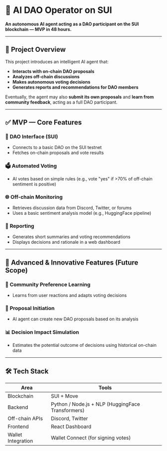 # 🧠 AI DAO Operator on SUI
**An autonomous AI agent acting as a DAO participant on the SUI blockchain — MVP in 48 hours.**

---

## 📌 Project Overview

This project introduces an intelligent AI agent that:

- **Interacts with on-chain DAO proposals**
- **Analyzes off-chain discussions**
- **Makes autonomous voting decisions**
- **Generates reports and recommendations for DAO members**

Eventually, the agent may also **submit its own proposals** and **learn from community feedback**, acting as a full DAO participant.

---

## ✅ MVP — Core Features

### 🔗 **DAO Interface (SUI)**
- Connects to a basic DAO on the SUI testnet  
- Fetches on-chain proposals and vote results

### 🗳️ **Automated Voting**
- AI votes based on simple rules (e.g., vote "yes" if >70% of off-chain sentiment is positive)

### 🌐 **Off-chain Monitoring**
- Retrieves discussion data from Discord, Twitter, or forums  
- Uses a basic sentiment analysis model (e.g., HuggingFace pipeline)

### 🧾 **Reporting**
- Generates short summaries and voting recommendations  
- Displays decisions and rationale in a web dashboard

---

## 🚀 Advanced & Innovative Features (Future Scope)

### 🧠 **Community Preference Learning**
- Learns from user reactions and adapts voting decisions

### 📝 **Proposal Initiation**
- AI agent can create new DAO proposals based on its analysis

### 📊 **Decision Impact Simulation**
- Estimates the potential outcome of decisions using historical on-chain data

---

## 🛠️ Tech Stack

| **Area**           | **Tools**                                    |
|--------------------|-----------------------------------------------|
| Blockchain         | SUI + Move                                   |
| Backend            | Python / Node.js + NLP (HuggingFace Transformers) |
| Off-chain APIs     | Discord, Twitter                             |
| Frontend           | React Dashboard                              |
| Wallet Integration | Wallet Connect (for signing votes)           |
